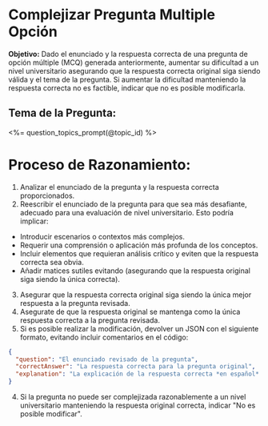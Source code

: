 # Complejizar Pregunta Multiple Opción

**Objetivo:** Dado el enunciado y la respuesta correcta de una pregunta de opción múltiple (MCQ) generada anteriormente, aumentar su dificultad a un nivel universitario asegurando que la respuesta correcta original siga siendo válida y el tema de la pregunta. Si aumentar la dificultad manteniendo la respuesta correcta no es factible, indicar que no es posible modificarla.

## **Tema de la Pregunta:**

<%= question_topics_prompt(@topic_id) %>

# **Proceso de Razonamiento:**

1.  Analizar el enunciado de la pregunta y la respuesta correcta proporcionados.
2.  Reescribir el enunciado de la pregunta para que sea más desafiante, adecuado para una evaluación de nivel universitario. Esto podría implicar:
  *   Introducir escenarios o contextos más complejos.
  *   Requerir una comprensión o aplicación más profunda de los conceptos.
  *   Incluir elementos que requieran análisis crítico y eviten que la respuesta correcta sea obvia.
  *   Añadir matices sutiles evitando (asegurando que la respuesta original siga siendo la única correcta).
3.  Asegurar que la respuesta correcta original siga siendo la única mejor respuesta a la pregunta revisada.
4. Asegurate de que la respuesta original se mantenga como la única respuesta correcta a la pregunta revisada.
5.  Si es posible realizar la modificación, devolver un JSON con el siguiente formato, evitando incluir comentarios en el código:
  ```json
  {
    "question": "El enunciado revisado de la pregunta",
    "correctAnswer": "La respuesta correcta para la pregunta original",
    "explanation": "La explicación de la respuesta correcta *en español* adaptada al nuevo enunciado"
  }
  ```
4.  Si la pregunta no puede ser complejizada razonablemente a un nivel universitario manteniendo la respuesta original correcta, indicar "No es posible modificar".

